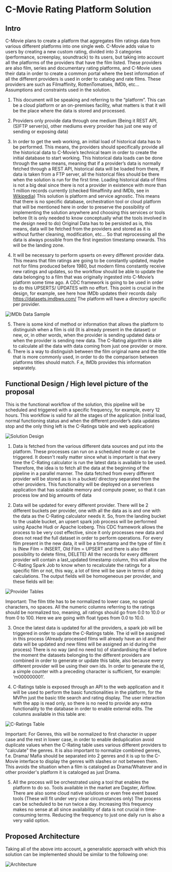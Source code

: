 # C-Movie Rating Platform Solution

## Intro

C-Movie plans to create a platform that aggregates film ratings data from various different platforms into one single web. C-Movie adds value to users by creating a new custom rating, divided into 3 categories (performance, screenplay, soundtrack) to its users, but taking into account all the platforms of the providers that have the film listed. These providers are also film, series and documentary rating platforms, and C-Movie uses their data in order to create a common portal where the best information of all the different providers is used in order to catalog and rate films. These providers are such as Filmaffinity, RottenTomatoes, IMDb, etc… 
Assumptions and constraints used in the solution.

1. This document will be speaking and referring to the “platform”. This can be a cloud platform or an on-premises facility, what matters is that it will be the place where the data is stored and processed.

2. Providers only provide data through one medium (Being it REST API, (S)FTP server(s), other mediums every provider has just one way of sending or exposing data)

3. In order to get the web working, an initial load of historical data has to be performed. This means, the providers should specifically provide all the historical data to C-Movie’s technical team in order to create the initial database to start working. This historical data loads can be done through the same means, meaning that if a provider’s data is normally fetched through a REST API, historical data will be loaded from there, If data is taken from a FTP server, all the historical files should be there when the solution is run for the first time. Loading historical data of films is not a big deal since there is not a provider in existence with more than 1 million records currently (checked filmaffinity and IMDb, see in [Wikipedia](https://en.wikipedia.org/wiki/IMDb))
This solution is platform and service agnostic. This means that there is no specific database, orchestration tool or cloud platform that will be mentioned here in order to preserve the possibility of implementing the solution anywhere and choosing this services or tools before (It is only needed to know conceptually what the tools involved in the design need to do)
Original Data has to be persisted as is, this means, data will be fetched from the providers and stored as it is without further cleaning, modification, etc… So that reprocessing all the data is always possible from the first ingestion timestamp onwards. This will be the landing zone.
4. It will be necessary to perform upserts on every different provider data. This means that film ratings are going to be constantly updated, maybe not for films produced before 1980, but modern films constantly receive new ratings and updates, so the workflow should be able to update the data belonging to a film that was originally ingested into C-Movie’s platform some time ago. A CDC framework is going to be used in order to do this UPSERTS/ UPDATES with no effort. This point is crucial in the design, for example, see here how IMDb updates their records daily https://datasets.imdbws.com/ The platform will have a directory specific per provider.

![IMDb Data Sample](IMDb_Data_Sample.png)

5. There is some kind of method or information that allows the platform to distinguish when a film is old (It is already present in the dataset) or new, or, in other words, when the provider is sending updated data or when the provider is sending new data. 
The C-Rating algorithm is able to calculate all the data with data coming from just one provider or more.
6. There is a way to distinguish between the film original name and the title that is more commonly used, in order to do the comparison between platforms titles should match. F.e, IMDb provides this information separately.

## Functional Design /  High level picture of the proposal

This is the functional workflow of the solution, this pipeline will be scheduled and triggered with a specific frequency, for example, every 12 hours. This workflow is valid for all the stages of the application (initial load, normal functioning status and when the different provider’s data updates stop and the only thing left is the C-Ratings table and web application)

![Solution Design](Solution_Design.png)

1. Data is fetched from the various different data sources and put into the platform. These processes can run on a scheduled mode or can be triggered. It doesn't really matter since  what is important is that every time the C-Rating calculator is run the latest data is available to be used. Therefore, the idea is to fetch all the data at the beginning of the pipeline in a parallel manner. The data fetched from every different provider will be stored as is in a bucket/ directory separated from the other providers. This functionality will be deployed on a serverless application that has scalable memory and compute power, so that it can process low and big amounts of data

2. Data will be updated for every different provider. There will be 2 different buckets per provider, one with all the data as is and one with the data as the C-Rating calculator needs it. So, from the landing bucket to the usable bucket, an upsert spark job process will be performed using Apache Hudi or Apache Iceberg. This CDC framework allows the process to be very cost effective, since it only processes new data and does not read the full dataset in order to perform operations. For every film present in the new data, it will be a timestamp and the type of film it is (New Film = INSERT, Old Film = UPSERT and there is also the possibility to delete films, DELETE) All the records for every different provider will contain a last_updated timestamp column, this will allow the C-Rating Spark Job to know when to recalculate the ratings for a specific film or not, this way, a lot of time will be save in terms of doing calculations. The output fields will be homogeneous per provider, and these fields will be:

![Provider Tables](Provider_Tables.png)

Important: The film title has to be normalized to lower case, no special characters, no spaces. All the numeric columns referring to the ratings should be normalized too, meaning, all ratings should go from 0.0 to 10.0 or from 0 to 100. Here we are going with float types from 0.0 to 10.0.

3. Once the latest data is updated for all the providers, a spark job will be triggered in order to update the C-Ratings table. The id will be assigned in this process (Already processed films will already have an id and their data will be updated and new films will be assigned an id during the process) There is no way (and no need to) of standardising the id before the moment the datasets belonging to the different providers are combined in order to generate or update this table, also because every different provider will be using their own ids. In order to generate the id, a simple counter with a preceding character is sufficient, for example: ‘m000000001’.

4. C-Ratings table is exposed through an API to the web application and it will be used to perform the basic functionalities in the platform, for the MVPm just the basic title search and rating display. The user interaction with the app is read only, so there is no need to provide any extra functionality to the database in order to enable external edits. The columns available in this table are:

![C-Ratings Table](C_Rating_Table.png)

Important: For Genres, this will be normalized to first character in upper case and the rest in lower case, in order to enable deduplication avoid duplicate values when the C-Rating table uses various different providers to "calculate" the genres. It is also important to normalize combined genres, f.e. Drama/ Mafia should be separated into 2 genres and it is up to the C-Movie interface to display the genres with slashes or not between them. This avoids the situation when a film is cataloged as Drama/Whatever and in other provider's platform it is cataloged as just Drama.

5. All the process will be orchestrated using a tool that enables the platform to do so. Tools available in the market are Dagster, Airflow. There are also some cloud native solutions or even free event based tools (These will fit under very clear circumstances only) The process can be scheduled to be run twice a day. Increasing this frequency makes no sense at all since availability of data is not crucial in time-consuming terms. Reducing the frequency to just one daily run is also a very valid option.

## Proposed Architecture

Taking all of the above into account, a generalistic approach with which this solution can be implemented should be similar to the following one:

![Architecture](Proposed_Architecture.png)